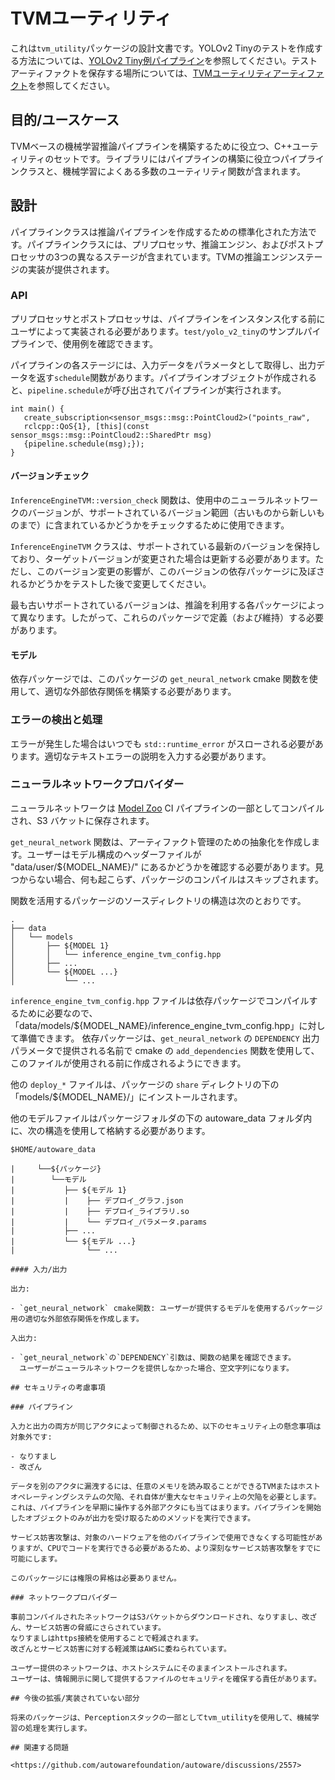 # TVMユーティリティ

これは`tvm_utility`パッケージの設計文書です。YOLOv2 Tinyのテストを作成する方法については、[YOLOv2 Tiny例パイプライン](tvm-utility-yolo-v2-tiny-tests.md)を参照してください。テストアーティファクトを保存する場所については、[TVMユーティリティアーティファクト](artifacts/README.md)を参照してください。

## 目的/ユースケース

TVMベースの機械学習推論パイプラインを構築するために役立つ、C++ユーティリティのセットです。ライブラリにはパイプラインの構築に役立つパイプラインクラスと、機械学習によくある多数のユーティリティ関数が含まれます。

## 設計

パイプラインクラスは推論パイプラインを作成するための標準化された方法です。パイプラインクラスには、プリプロセッサ、推論エンジン、およびポストプロセッサの3つの異なるステージが含まれています。TVMの推論エンジンステージの実装が提供されます。

### API

プリプロセッサとポストプロセッサは、パイプラインをインスタンス化する前にユーザによって実装される必要があります。`test/yolo_v2_tiny`のサンプルパイプラインで、使用例を確認できます。

パイプラインの各ステージには、入力データをパラメータとして取得し、出力データを返す`schedule`関数があります。パイプラインオブジェクトが作成されると、`pipeline.schedule`が呼び出されてパイプラインが実行されます。

```{cpp}
int main() {
   create_subscription<sensor_msgs::msg::PointCloud2>("points_raw",
   rclcpp::QoS{1}, [this](const sensor_msgs::msg::PointCloud2::SharedPtr msg)
   {pipeline.schedule(msg);});
}
```

#### バージョンチェック

`InferenceEngineTVM::version_check` 関数は、使用中のニューラルネットワークのバージョンが、サポートされているバージョン範囲（古いものから新しいものまで）に含まれているかどうかをチェックするために使用できます。

`InferenceEngineTVM` クラスは、サポートされている最新のバージョンを保持しており、ターゲットバージョンが変更された場合は更新する必要があります。ただし、このバージョン変更の影響が、このバージョンの依存パッケージに及ぼされるかどうかをテストした後で変更してください。

最も古いサポートされているバージョンは、推論を利用する各パッケージによって異なります。したがって、これらのパッケージで定義（および維持）する必要があります。

#### モデル

依存パッケージでは、このパッケージの `get_neural_network` cmake 関数を使用して、適切な外部依存関係を構築する必要があります。

### エラーの検出と処理

エラーが発生した場合はいつでも `std::runtime_error` がスローされる必要があります。適切なテキストエラーの説明を入力する必要があります。

### ニューラルネットワークプロバイダー

ニューラルネットワークは [Model Zoo](https://github.com/autowarefoundation/modelzoo/) CI パイプラインの一部としてコンパイルされ、S3 バケットに保存されます。

`get_neural_network` 関数は、アーティファクト管理のための抽象化を作成します。ユーザーはモデル構成のヘッダーファイルが "data/user/${MODEL_NAME}/" にあるかどうかを確認する必要があります。見つからない場合、何も起こらず、パッケージのコンパイルはスキップされます。

関数を活用するパッケージのソースディレクトリの構造は次のとおりです。

```{text}
.
├── data
│   └── models
│       ├── ${MODEL 1}
│       │   └── inference_engine_tvm_config.hpp
│       ├── ...
│       └── ${MODEL ...}
│           └── ...
```

`inference_engine_tvm_config.hpp` ファイルは依存パッケージでコンパイルするために必要なので、「data/models/${MODEL_NAME}/inference_engine_tvm_config.hpp」に対して準備できます。
依存パッケージは、`get_neural_network` の `DEPENDENCY` 出力パラメータで提供される名前で cmake の `add_dependencies` 関数を使用して、このファイルが使用される前に作成されるようにできます。

他の `deploy_*` ファイルは、パッケージの `share` ディレクトリの下の「models/${MODEL_NAME}/」にインストールされます。

他のモデルファイルはパッケージフォルダの下の autoware_data フォルダ内に、次の構造を使用して格納する必要があります。

```{text}
$HOME/autoware_data

|     └──${パッケージ}
|        └──モデル
|           ├── ${モデル 1}
|           |    ├── デプロイ_グラフ.json
|           |    ├── デプロイ_ライブラリ.so
|           |    └── デプロイ_パラメータ.params
|           ├── ...
|           └── ${モデル ...}
|                └── ...

#### 入力/出力

出力:

- `get_neural_network` cmake関数: ユーザーが提供するモデルを使用するパッケージ用の適切な外部依存関係を作成します。

入出力:

- `get_neural_network`の`DEPENDENCY`引数は、関数の結果を確認できます。
  ユーザーがニューラルネットワークを提供しなかった場合、空文字列になります。

## セキュリティの考慮事項

### パイプライン

入力と出力の両方が同じアクタによって制御されるため、以下のセキュリティ上の懸念事項は対象外です:

- なりすまし
- 改ざん

データを別のアクタに漏洩するには、任意のメモリを読み取ることができるTVMまたはホストオペレーティングシステムの欠陥、それ自体が重大なセキュリティ上の欠陥を必要とします。これは、パイプラインを早期に操作する外部アクタにも当てはまります。パイプラインを開始したオブジェクトのみが出力を受け取るためのメソッドを実行できます。

サービス妨害攻撃は、対象のハードウェアを他のパイプラインで使用できなくする可能性がありますが、CPUでコードを実行できる必要があるため、より深刻なサービス妨害攻撃をすでに可能にします。

このパッケージには権限の昇格は必要ありません。

### ネットワークプロバイダー

事前コンパイルされたネットワークはS3バケットからダウンロードされ、なりすまし、改ざん、サービス妨害の脅威にさらされています。
なりすましはhttps接続を使用することで軽減されます。
改ざんとサービス妨害に対する軽減策はAWSに委ねられています。

ユーザー提供のネットワークは、ホストシステムにそのままインストールされます。
ユーザーは、情報開示に関して提供するファイルのセキュリティを確保する責任があります。

## 今後の拡張/実装されていない部分

将来のパッケージは、Perceptionスタックの一部としてtvm_utilityを使用して、機械学習の処理を実行します。

## 関連する問題

<https://github.com/autowarefoundation/autoware/discussions/2557>
```
